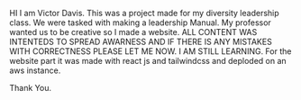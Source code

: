 HI I am Victor Davis.
This was a project made for my diversity leadership class. We were tasked with making a leadership Manual.
My professor wanted us to be creative so I made a website. ALL CONTENT WAS INTENTEDS TO SPREAD AWARNESS AND IF
THERE IS ANY MISTAKES WITH CORRECTNESS PLEASE LET ME NOW. I AM STILL LEARNING. For the website part it was made with
react js and tailwindcss and deploded on an aws instance. 

Thank You.
